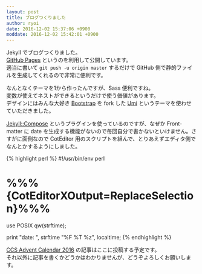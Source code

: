 ```yaml
---
layout: post
title: ブログつくりました
author: ryoi
date: 2016-12-02 15:37:06 +0900
moddate: 2016-12-02 15:42:01 +0900
---
```

Jekyll でブログつくりました。  
[GitHub Pages](https://pages.github.com/) というのを利用して公開しています。  
適当に書いて `git push -u origin master` するだけで GitHub 側で静的ファイルを生成してくれるので非常に便利です。


なんとなくテーマを1から作ったんですが、Sass 便利ですね。  
変数が使えてネストができるというだけで使う価値があります。  
デザインにはみんな大好き [Bootstrap](http://getbootstrap.com/) を fork した [Umi](http://nkmr6194.github.io/Umi/) というテーマを使わせていただきました。


[Jekyll::Compose](https://github.com/jekyll/jekyll-compose) というプラグインを使っているのですが、なぜか Front-matter に date を生成する機能がないので毎回自分で書かないといけません。さすがに面倒なので CotEditor 用のスクリプトを組んで、とりあえずエディタ側でなんとかするようにしました。


{% highlight perl %}
#!/usr/bin/env perl
# %%%{CotEditorXOutput=ReplaceSelection}%%%

use POSIX qw(strftime);

print "date: ", strftime "%F %T %z", localtime;
{% endhighlight %}


[CCS Advent Calendar 2016](http://www.adventar.org/calendars/1592) の記事はここに投稿する予定です。  
それ以外に記事を書くかどうかはわかりませんが、どうぞよろしくお願いします。